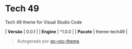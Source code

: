 # Tech 49

Tech 49 theme for Visual Studio Code

| **Versão** | 0.0.1 |
| **Engine** | ^1.0.0 |
| **Pacote** | theme-tech49 |

> Autogerado por [go-vsc-theme](https://github.com/natalbu/go-vsc-theme).

